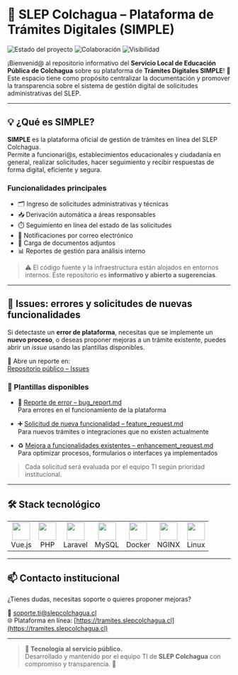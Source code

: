 # 📘 SLEP Colchagua – Plataforma de Trámites Digitales (SIMPLE)

![Estado del proyecto](https://img.shields.io/badge/Estado-Producción-brightgreen)
![Colaboración](https://img.shields.io/badge/Aportes-Bienvenidos-blue)
![Visibilidad](https://img.shields.io/badge/Repositorio-Informativo-lightgrey)

¡Bienvenid@ al repositorio informativo del **Servicio Local de Educación Pública de Colchagua** sobre su plataforma de **Trámites Digitales SIMPLE**! 🚀  
Este espacio tiene como propósito centralizar la documentación y promover la transparencia sobre el sistema de gestión digital de solicitudes administrativas del SLEP.

---

## 💡 ¿Qué es SIMPLE?

**SIMPLE** es la plataforma oficial de gestión de trámites en línea del SLEP Colchagua.  
Permite a funcionari@s, establecimientos educacionales y ciudadanía en general, realizar solicitudes, hacer seguimiento y recibir respuestas de forma digital, eficiente y segura.

### Funcionalidades principales

- 🗂️ Ingreso de solicitudes administrativas y técnicas  
- 📥 Derivación automática a áreas responsables  
- ⏱️ Seguimiento en línea del estado de las solicitudes  
- 📨 Notificaciones por correo electrónico  
- 📎 Carga de documentos adjuntos  
- 📊 Reportes de gestión para análisis interno  

> ⚠️ El código fuente y la infraestructura están alojados en entornos internos. Este repositorio es **informativo y abierto a sugerencias**.

---

## 🚧 Issues: errores y solicitudes de nuevas funcionalidades

Si detectaste un **error de plataforma**, necesitas que se implemente un **nuevo proceso**, o deseas proponer mejoras a un trámite existente, puedes abrir un *issue* usando las plantillas disponibles.

🔗 Abre un reporte en:  
[Repositorio público – Issues](https://github.com/SLEP-Colchagua-SIMPLE/portal/issues)

### 📑 Plantillas disponibles

- 🐞 [Reporte de error – bug_report.md](.github/ISSUE_TEMPLATE/bug_report.md)  
  Para errores en el funcionamiento de la plataforma

- ➕ [Solicitud de nueva funcionalidad – feature_request.md](.github/ISSUE_TEMPLATE/feature_request.md)  
  Para nuevos trámites o integraciones que no existen actualmente

- ♻️ [Mejora a funcionalidades existentes – enhancement_request.md](.github/ISSUE_TEMPLATE/enhancement_request.md)  
  Para optimizar procesos, formularios o interfaces ya implementados

> Cada solicitud será evaluada por el equipo TI según prioridad institucional.

---

<!-- ## 📂 Documentación importante

- 📌 [Manual de usuario para funcionarios](https://github.com/SLEP-Colchagua-SIMPLE/docs/blob/main/MANUAL_FUNCIONARIOS.md)  
- 🛠️ [Guía técnica de administración](https://github.com/SLEP-Colchagua-SIMPLE/docs/blob/main/GUIA_TECNICA.md)  
- 🛡️ [Política de seguridad y privacidad](https://github.com/SLEP-Colchagua-SIMPLE/.github/blob/main/docs/POLITICA_SEGURIDAD.md)

> Esta documentación aplica a todos los servicios relacionados con la plataforma SIMPLE. 

---
-->

## 🛠️ Stack tecnológico

<table>
  <tr>
    <td align="center"><img src="https://cdn.jsdelivr.net/gh/devicons/devicon/icons/vuejs/vuejs-original.svg" width="40"/><br>Vue.js</td>
    <td align="center"><img src="https://cdn.jsdelivr.net/gh/devicons/devicon/icons/php/php-original.svg" width="40"/><br>PHP</td>
    <td align="center"><img src="https://cdn.jsdelivr.net/gh/devicons/devicon/icons/laravel/laravel-plain.svg" width="40"/><br>Laravel</td>
    <td align="center"><img src="https://cdn.jsdelivr.net/gh/devicons/devicon/icons/mysql/mysql-original.svg" width="40"/><br>MySQL</td>
    <td align="center"><img src="https://cdn.jsdelivr.net/gh/devicons/devicon/icons/docker/docker-original.svg" width="40"/><br>Docker</td>
    <td align="center"><img src="https://cdn.jsdelivr.net/gh/devicons/devicon/icons/nginx/nginx-original.svg" width="40"/><br>NGINX</td>
    <td align="center"><img src="https://cdn.jsdelivr.net/gh/devicons/devicon/icons/linux/linux-original.svg" width="40"/><br>Linux</td>
  </tr>
</table>

---

## 📫 Contacto institucional

¿Tienes dudas, necesitas soporte o quieres proponer mejoras?

📧 [soporte.ti@slepcolchagua.cl](mailto:soporte.ti@slepcolchagua.cl)  
🌐 Plataforma en línea: [https://tramites.slepcolchagua.cl](https://tramites.slepcolchagua.cl)

---

> **📣 Tecnología al servicio público.**  
Desarrollado y mantenido por el equipo TI de **SLEP Colchagua** con compromiso y transparencia. 💙
